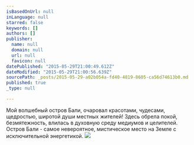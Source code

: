 ```yaml
---
isBasedOnUrl: null
inLanguage: null
starred: false
keywords: []
authors: []
publisher:
  name: null
  domain: null
  url: null
  favicon: null
datePublished: "2015-05-29T21:00:49.612Z"
dateModified: "2015-05-29T21:00:56.639Z"
sourcePath: _posts/2015-05-29-a02b054a-fd40-4819-8605-ca56d74613b0.md
published: true
_type: null

---
```

Мой волшебный остров Бали, очаровал красотами, чудесами, щедростью, широтой души местных жителей! Здесь обрела покой, безмятежность, влилась в духовную среду медиумов и целителей. Остров Бали - самое невероятное, мистическое место на Земле с исключительной энергетикой. ![](http://the-grid-user-content.s3-us-west-2.amazonaws.com/d58a3184-7bd8-49ea-8d45-4f0119c00ddf.JPG)